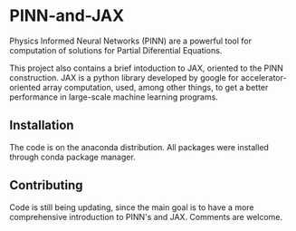 # PINN-and-JAX

Physics Informed Neural Networks (PINN) are a powerful tool for computation of solutions for Partial Diferential Equations. 

This project also contains a brief intoduction to JAX, oriented to the PINN construction. JAX is a python library developed by google for accelerator-oriented array computation, used, among other things, to get a better performance in large-scale machine learning programs.

## Installation

The code is on the anaconda distribution. All packages were installed through conda package manager.

## Contributing

Code is still being updating, since the main goal is to have a more comprehensive introduction to PINN's and JAX. Comments are welcome.
